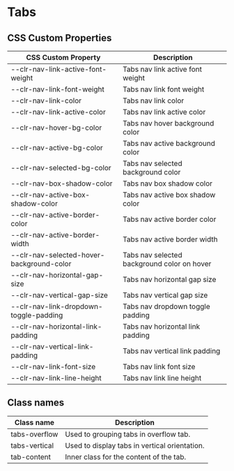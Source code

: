 # Tabs

## CSS Custom Properties

| CSS Custom Property                       | Description                                 |
| ----------------------------------------- | ------------------------------------------- |
| --clr-nav-link-active-font-weight         | Tabs nav link active font weight            |
| --clr-nav-link-font-weight                | Tabs nav link font weight                   |
| --clr-nav-link-color                      | Tabs nav link color                         |
| --clr-nav-link-active-color               | Tabs nav link active color                  |
| --clr-nav-hover-bg-color                  | Tabs nav hover background color             |
| --clr-nav-active-bg-color                 | Tabs nav active background color            |
| --clr-nav-selected-bg-color               | Tabs nav selected background color          |
| --clr-nav-box-shadow-color                | Tabs nav box shadow color                   |
| --clr-nav-active-box-shadow-color         | Tabs nav active box shadow color            |
| --clr-nav-active-border-color             | Tabs nav active border color                |
| --clr-nav-active-border-width             | Tabs nav active border width                |
| --clr-nav-selected-hover-background-color | Tabs nav selected background color on hover |
| --clr-nav-horizontal-gap-size             | Tabs nav horizontal gap size                |
| --clr-nav-vertical-gap-size               | Tabs nav vertical gap size                  |
| --clr-nav-link-dropdown-toggle-padding    | Tabs nav dropdown toggle padding            |
| --clr-nav-horizontal-link-padding         | Tabs nav horizontal link padding            |
| --clr-nav-vertical-link-padding           | Tabs nav vertical link padding              |
| --clr-nav-link-font-size                  | Tabs nav link font size                     |
| --clr-nav-link-line-height                | Tabs nav link line height                   |

## Class names

| Class name    | Description                                   |
| ------------- | --------------------------------------------- |
| tabs-overflow | Used to grouping tabs in overflow tab.        |
| tabs-vertical | Used to display tabs in vertical orientation. |
| tab-content   | Inner class for the content of the tab.       |
